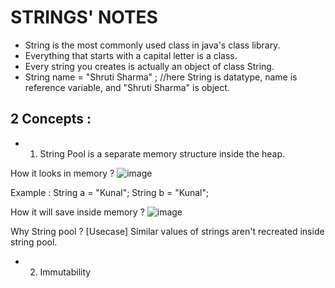 # STRINGS' NOTES
* String is the most commonly used class in java's class library.
* Everything that starts with a capital letter is a class.
* Every string you creates is actually an object of class String.
* String name = "Shruti Sharma" ; //here String is datatype, name is reference variable, and "Shruti Sharma" is object.
## 2 Concepts :
* 1. String Pool is a separate memory structure inside the heap.
 
How it looks in memory ?
![image](https://github.com/ShrutiSharma-27/STRINGS/assets/53565103/b7e15d44-d84c-446a-b3ef-cfd6feaac7be)

Example : String a = "Kunal";
          String b = "Kunal";

How it will save inside memory ?
![image](https://github.com/ShrutiSharma-27/STRINGS/assets/53565103/f1655b09-5a89-4e84-a671-e9e0951c0040)


Why String pool ? [Usecase]
Similar values of strings aren't recreated inside string pool.

* 2. Immutability 
